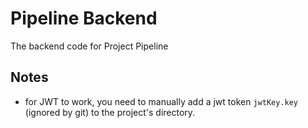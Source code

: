 # Pipeline Backend

The backend code for Project Pipeline

## Notes
* for JWT to work, you need to manually add a jwt token `jwtKey.key` (ignored by git) to the project's directory.
